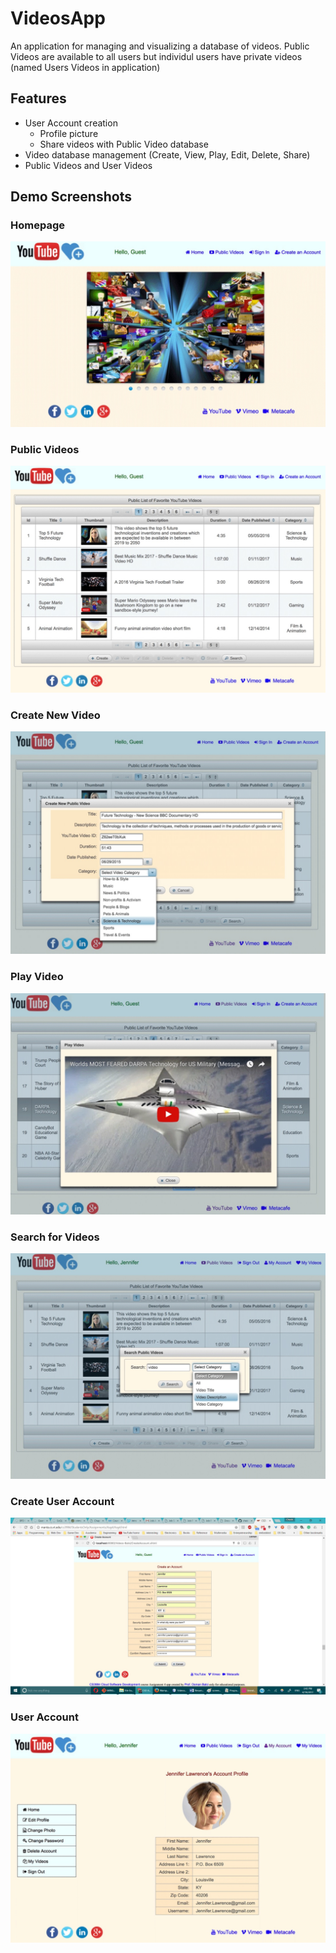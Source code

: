 # VideosApp
An application for managing and visualizing a database of videos. 
Public Videos are available to all users but individul users have private videos (named Users Videos in application)

Features
---
- User Account creation
  - Profile picture
  - Share videos with Public Video database
- Video database management (Create, View, Play, Edit, Delete, Share)
- Public Videos and User Videos

Demo Screenshots
---
### Homepage
![Alt text](/screenshots/screenshot1.jpg "Homepage")

### Public Videos
![Alt text](/screenshots/screenshot2.jpg "Homepage")

### Create New Video
![Alt text](/screenshots/screenshot3.jpg "Homepage")

### Play Video
![Alt text](/screenshots/screenshot4.jpg "Homepage")

### Search for Videos
![Alt text](/screenshots/screenshot5.jpg "Homepage")

### Create User Account
![Alt text](/screenshots/screenshot6.jpg "Homepage")

### User Account
![Alt text](/screenshots/screenshot7.jpg "Homepage")
